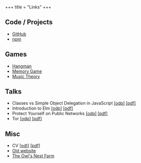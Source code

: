 +++
title = "Links"
+++

## Code / Projects

- [GitHub]
- [npm]

## Games

- [Hangman]
- [Memory Game]
- [Music Theory]

## Talks

- Classes vs Simple Object Delegation in JavaScript [\[odp\]](/talks/classes_vs_simple_object_delegation_in_javascript.odp) [\[pdf\]](/talks/classes_vs_simple_object_delegation_in_javascript.pdf)
- Introduction to Elm [\[odp\]](/talks/introduction_to_elm.odp) [\[pdf\]](/talks/introduction_to_elm.pdf)
- Protect Yourself on Public Networks [\[odp\]](/talks/protect_yourself_on_public_networks.odp) [\[pdf\]](/talks/protect_yourself_on_public_networks.pdf)
- Tor [\[odp\]](/talks/tor.odp) [\[pdf\]](/talks/tor.pdf)

## Misc

- CV [\[odt\]](/docs/BenjaminToll.odt) [\[pdf\]](/docs/BenjaminToll.pdf)
- [Old website]
- [The Owl's Nest Farm]

[GitHub]: https://github.com/btoll
[npm]: https://www.npmjs.com/~benjam72

[Hangman]: https://github.com/btoll/games/tree/master/python3/hangman
[Memory Game]: http://www.benjamintoll.com/memory-game/
[Music Theory]: http://www.benjamintoll.com/music-theory/

[The Owl's Nest Farm]: https://www.theowlsnestfarm.com/
[Old website]: http://www.benjamintoll.com/archive/

